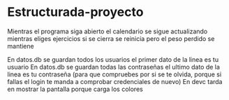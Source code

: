 # Estructurada-proyecto
Mientras el programa siga abierto el calendario se sigue actualizando mientras eliges ejercicios 
si se cierra se reinicia pero el peso perdido se mantiene

En datos.db se guardan todos los usuarios el primer dato de la linea es tu usuario
En datos.db se guardan todas las contraseñas el ultimo dato de la linea es tu contraseña
(para que compruebes por si se te olvida, porque si fallas el login te manda a comprobar credenciales de nuevo)
En devc tarda en mostrar la pantalla porque carga los colores